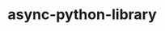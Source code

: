 # async-python-library
<!-- https://docs.python.org/3/library/asyncio-task.html
see link fordocs -->
